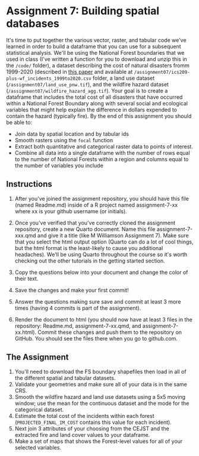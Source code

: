 # Assignment 7: Building spatial databases

It's time to put together the various vector, raster, and tabular code we've learned in order to build a dataframe that you can use for a subsequent statistical analysis. We'll be using the National Forest boundaries that we used in class (I've written a function for you to download and unzip this in the `/code/` folder), a dataset describing the cost of natural disasters fromm 1999-2020 (described in [this paper](https://www.nature.com/articles/s41597-023-01955-0) and available at `/assignment07/ics209-plus-wf_incidents_1999to2020.csv` folder, a land use dataset (`/assignment07/land_use_pnw.tif`), and the wildfire hazard dataset (`/assignment07/wildfire_hazard_agg.tif`). Your goal is to create a dataframe that includes the total cost of all disasters that have occurred within a National Forest Boundary along with several social and ecological variables that might help explain the difference in dollars expended to contain the hazard (typically fire). By the end of this assignment you should be able to:

* Join data by spatial location and by tabular ids
* Smooth rasters using the `focal` function
* Extract both quantitative and categorical raster data to points of interest.
* Combine all data into a single dataframe with the number of rows equal to the number of National Forests within a region and columns equal to the number of variables you include

## Instructions

1. After you've joined the assignment repository, you should have this file (named Readme.md) inside of a R project named assignment-7-xx where xx is your github username (or initials).

2. Once you've verified that you've correctly cloned the assignment repository, create a new Quarto document. Name this file assignment-7-xxx.qmd and give it a title (like M Williamson Assignment 7). Make sure that you select the html output option (Quarto can do a lot of cool things, but the html format is the least-likely to cause you additional headaches). We'll be using Quarto throughout the course so it's worth checking out the other tutorials in the getting started section.

3. Copy the questions below into your document and change the color of their text.

4. Save the changes and make your first commit!

5. Answer the questions making sure save and commit at least 3 more times (having 4 commits is part of the assignment).

6. Render the document to html (you should now have at least 3 files in the repository: Readme.md, assignment-7-xx.qmd, and assignment-7-xx.html). Commit these changes and push them to the repository on GitHub. You should see the files there when you go to github.com.


## The Assignment

1. You'll need to download the FS boundary shapefiles then load in all of the different spatial and tabular datasets.
2. Validate your geometries and make sure all of your data is in the same CRS.
3. Smooth the wildfire hazard and land use datasets using a 5x5 moving window; use the mean for the continuous dataset and the mode for the categorical dataset.
4. Estimate the total cost of the incidents within each forest (`PROJECTED_FINAL_IM_COST` contains this value for each incident).
5. Next join 3 attributes of your choosing from the CEJST and the extracted fire and land cover values to your dataframe.
6. Make a set of maps that shows the Forest-level values for all of your selected variables.

